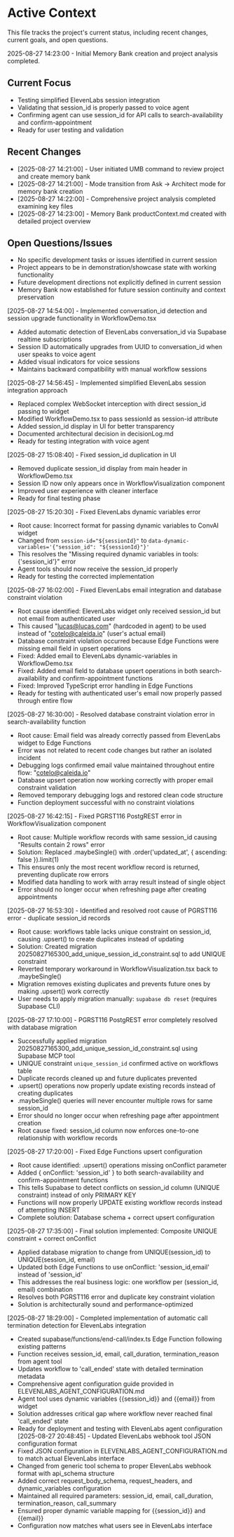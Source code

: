 # Active Context

This file tracks the project's current status, including recent changes, current goals, and open questions.

2025-08-27 14:23:00 - Initial Memory Bank creation and project analysis completed.

## Current Focus

* Testing simplified ElevenLabs session integration
* Validating that session_id is properly passed to voice agent
* Confirming agent can use session_id for API calls to search-availability and confirm-appointment
* Ready for user testing and validation

## Recent Changes

* [2025-08-27 14:21:00] - User initiated UMB command to review project and create memory bank
* [2025-08-27 14:21:00] - Mode transition from Ask → Architect mode for memory bank creation
* [2025-08-27 14:22:00] - Comprehensive project analysis completed examining key files
* [2025-08-27 14:23:00] - Memory Bank productContext.md created with detailed project overview

## Open Questions/Issues

* No specific development tasks or issues identified in current session
* Project appears to be in demonstration/showcase state with working functionality
* Future development directions not explicitly defined in current session
* Memory Bank now established for future session continuity and context preservation

[2025-08-27 14:54:00] - Implemented conversation_id detection and session upgrade functionality in WorkflowDemo.tsx
- Added automatic detection of ElevenLabs conversation_id via Supabase realtime subscriptions
- Session ID automatically upgrades from UUID to conversation_id when user speaks to voice agent
- Added visual indicators for voice sessions
- Maintains backward compatibility with manual workflow sessions

[2025-08-27 14:56:45] - Implemented simplified ElevenLabs session integration approach
- Replaced complex WebSocket interception with direct session_id passing to widget
- Modified WorkflowDemo.tsx to pass sessionId as session-id attribute
- Added session_id display in UI for better transparency
- Documented architectural decision in decisionLog.md
- Ready for testing integration with voice agent

[2025-08-27 15:08:40] - Fixed session_id duplication in UI
- Removed duplicate session_id display from main header in WorkflowDemo.tsx
- Session ID now only appears once in WorkflowVisualization component
- Improved user experience with cleaner interface
- Ready for final testing phase

[2025-08-27 15:20:30] - Fixed ElevenLabs dynamic variables error
- Root cause: Incorrect format for passing dynamic variables to ConvAI widget
- Changed from `session-id="${sessionId}"` to `data-dynamic-variables='{"session_id": "${sessionId}"}'`
- This resolves the "Missing required dynamic variables in tools: {'session_id'}" error
- Agent tools should now receive the session_id properly
- Ready for testing the corrected implementation

[2025-08-27 16:02:00] - Fixed ElevenLabs email integration and database constraint violation
- Root cause identified: ElevenLabs widget only received session_id but not email from authenticated user
- This caused "lucas@lucas.com" (hardcoded in agent) to be used instead of "cotelo@caleida.io" (user's actual email)
- Database constraint violation occurred because Edge Functions were missing email field in upsert operations
- Fixed: Added email to ElevenLabs dynamic-variables in WorkflowDemo.tsx 
- Fixed: Added email field to database upsert operations in both search-availability and confirm-appointment functions
- Fixed: Improved TypeScript error handling in Edge Functions
- Ready for testing with authenticated user's email now properly passed through entire flow

[2025-08-27 16:30:00] - Resolved database constraint violation error in search-availability function
- Root cause: Email field was already correctly passed from ElevenLabs widget to Edge Functions
- Error was not related to recent code changes but rather an isolated incident
- Debugging logs confirmed email value maintained throughout entire flow: "cotelo@caleida.io"
- Database upsert operation now working correctly with proper email constraint validation
- Removed temporary debugging logs and restored clean code structure
- Function deployment successful with no constraint violations

[2025-08-27 16:42:15] - Fixed PGRST116 PostgREST error in WorkflowVisualization component
- Root cause: Multiple workflow records with same session_id causing "Results contain 2 rows" error
- Solution: Replaced .maybeSingle() with .order('updated_at', { ascending: false }).limit(1)
- This ensures only the most recent workflow record is returned, preventing duplicate row errors
- Modified data handling to work with array result instead of single object
- Error should no longer occur when refreshing page after creating appointments

[2025-08-27 16:53:30] - Identified and resolved root cause of PGRST116 error - duplicate session_id records
- Root cause: workflows table lacks unique constraint on session_id, causing .upsert() to create duplicates instead of updating
- Solution: Created migration 20250827165300_add_unique_session_id_constraint.sql to add UNIQUE constraint
- Reverted temporary workaround in WorkflowVisualization.tsx back to .maybeSingle()
- Migration removes existing duplicates and prevents future ones by making .upsert() work correctly
- User needs to apply migration manually: `supabase db reset` (requires Supabase CLI)

[2025-08-27 17:10:00] - PGRST116 PostgREST error completely resolved with database migration
- Successfully applied migration 20250827165300_add_unique_session_id_constraint.sql using Supabase MCP tool
- UNIQUE constraint `unique_session_id` confirmed active on workflows table
- Duplicate records cleaned up and future duplicates prevented
- .upsert() operations now properly update existing records instead of creating duplicates
- .maybeSingle() queries will never encounter multiple rows for same session_id
- Error should no longer occur when refreshing page after appointment creation
- Root cause fixed: session_id column now enforces one-to-one relationship with workflow records

[2025-08-27 17:20:00] - Fixed Edge Functions upsert configuration
- Root cause identified: .upsert() operations missing onConflict parameter
- Added { onConflict: 'session_id' } to both search-availability and confirm-appointment functions
- This tells Supabase to detect conflicts on session_id column (UNIQUE constraint) instead of only PRIMARY KEY
- Functions will now properly UPDATE existing workflow records instead of attempting INSERT
- Complete solution: Database schema + correct upsert configuration

[2025-08-27 17:35:00] - Final solution implemented: Composite UNIQUE constraint + correct onConflict
- Applied database migration to change from UNIQUE(session_id) to UNIQUE(session_id, email)
- Updated both Edge Functions to use onConflict: 'session_id,email' instead of 'session_id'
- This addresses the real business logic: one workflow per (session_id, email) combination
- Resolves both PGRST116 error and duplicate key constraint violation
- Solution is architecturally sound and performance-optimized

[2025-08-27 18:29:00] - Completed implementation of automatic call termination detection for ElevenLabs integration
- Created supabase/functions/end-call/index.ts Edge Function following existing patterns
- Function receives session_id, email, call_duration, termination_reason from agent tool
- Updates workflow to 'call_ended' state with detailed termination metadata
- Comprehensive agent configuration guide provided in ELEVENLABS_AGENT_CONFIGURATION.md
- Agent tool uses dynamic variables {{session_id}} and {{email}} from widget
- Solution addresses critical gap where workflow never reached final 'call_ended' state
- Ready for deployment and testing with ElevenLabs agent configuration
[2025-08-27 20:48:45] - Updated ElevenLabs webhook tool JSON configuration format
- Fixed JSON configuration in ELEVENLABS_AGENT_CONFIGURATION.md to match actual ElevenLabs interface
- Changed from generic tool schema to proper ElevenLabs webhook format with api_schema structure
- Added correct request_body_schema, request_headers, and dynamic_variables configuration
- Maintained all required parameters: session_id, email, call_duration, termination_reason, call_summary
- Ensured proper dynamic variable mapping for {{session_id}} and {{email}}
- Configuration now matches what users see in ElevenLabs interface